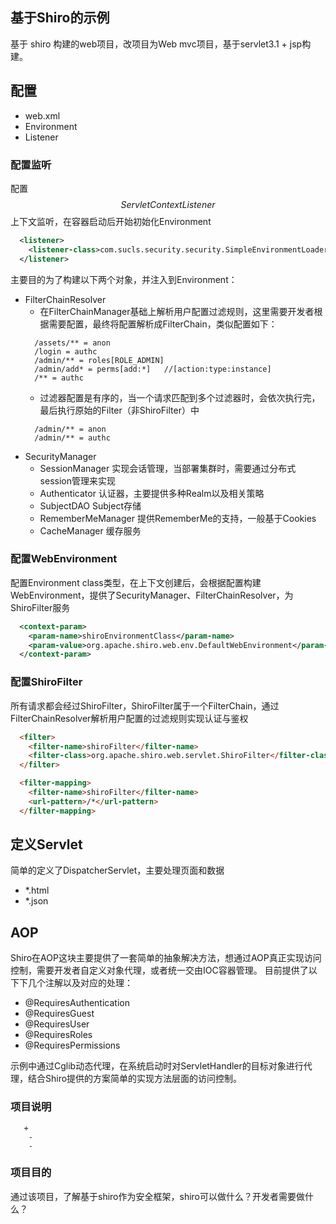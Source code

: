 ## 基于Shiro的示例

  基于 shiro 构建的web项目，改项目为Web mvc项目，基于servlet3.1 + jsp构建。

## 配置
   
 + web.xml
 + Environment
 + Listener

### 配置监听

  配置$$ServletContextListener$$上下文监听，在容器启动后开始初始化Environment
```xml
  <listener>
    <listener-class>com.sucls.security.security.SimpleEnvironmentLoaderListener</listener-class>
  </listener>
```

  主要目的为了构建以下两个对象，并注入到Environment：
   + FilterChainResolver
     - 在FilterChainManager基础上解析用户配置过滤规则，这里需要开发者根据需要配置，最终将配置解析成FilterChain，类似配置如下：
      ```
        /assets/** = anon
        /login = authc
        /admin/** = roles[ROLE_ADMIN]
        /admin/add* = perms[add:*]   //[action:type:instance]
        /** = authc 
      ```
     - 过滤器配置是有序的，当一个请求匹配到多个过滤器时，会依次执行完，最后执行原始的Filter（非ShiroFilter）中
     ```
       /admin/** = anon
       /admin/** = authc
     ```
   + SecurityManager
     - SessionManager
       实现会话管理，当部署集群时，需要通过分布式session管理来实现
     - Authenticator
       认证器，主要提供多种Realm以及相关策略
     - SubjectDAO
       Subject存储
     - RememberMeManager
       提供RememberMe的支持，一般基于Cookies
     - CacheManager
       缓存服务

### 配置WebEnvironment

  配置Environment class类型，在上下文创建后，会根据配置构建WebEnvironment，提供了SecurityManager、FilterChainResolver，为ShiroFilter服务

```xml
  <context-param>
    <param-name>shiroEnvironmentClass</param-name>
    <param-value>org.apache.shiro.web.env.DefaultWebEnvironment</param-value>
  </context-param>
```

### 配置ShiroFilter
 
  所有请求都会经过ShiroFilter，ShiroFilter属于一个FilterChain，通过FilterChainResolver解析用户配置的过滤规则实现认证与鉴权
```html
  <filter>
    <filter-name>shiroFilter</filter-name>
    <filter-class>org.apache.shiro.web.servlet.ShiroFilter</filter-class>
  </filter>

  <filter-mapping>
    <filter-name>shiroFilter</filter-name>
    <url-pattern>/*</url-pattern>
  </filter-mapping>
```

## 定义Servlet

  简单的定义了DispatcherServlet，主要处理页面和数据
   + *.html
   + *.json
  
## AOP

  Shiro在AOP这块主要提供了一套简单的抽象解决方法，想通过AOP真正实现访问控制，需要开发者自定义对象代理，或者统一交由IOC容器管理。
  目前提供了以下下几个注解以及对应的处理：
  + @RequiresAuthentication
  + @RequiresGuest
  + @RequiresUser
  + @RequiresRoles
  + @RequiresPermissions

  示例中通过Cglib动态代理，在系统启动时对ServletHandler的目标对象进行代理，结合Shiro提供的方案简单的实现方法层面的访问控制。

### 项目说明

```
   +
    -
    -
```

### 项目目的

   通过该项目，了解基于shiro作为安全框架，shiro可以做什么？开发者需要做什么？

